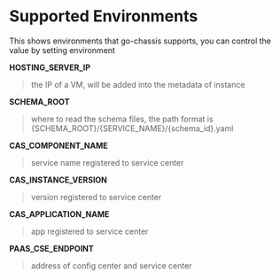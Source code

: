 # Supported Environments
This shows environments that go-chassis supports, 
you can control the value by setting environment

**HOSTING_SERVER_IP**
> the IP of a VM, will be added into the metadata of instance

**SCHEMA_ROOT**
> where to read the schema files, 
the path format is {SCHEMA_ROOT}/{SERVICE_NAME}/{schema_id}.yaml 

**CAS_COMPONENT_NAME**
> service name registered to service center

**CAS_INSTANCE_VERSION**
> version registered to service center

**CAS_APPLICATION_NAME**
> app registered to service center

**PAAS_CSE_ENDPOINT**
> address of config center and service center
